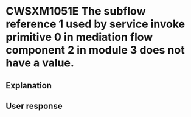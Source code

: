 # CWSXM1051E The subflow reference 1 used by service invoke primitive 0 in mediation flow component 2 in module 3 does not have a value.

## Explanation

## User response